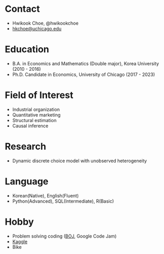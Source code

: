 # Contact
- Hwikook Choe, @hwikookchoe
- hkchoe@uchicago.edu

# Education
- B.A. in Economics and Mathematics (Double major), Korea University (2010 - 2016)
- Ph.D. Candidate in Economics, University of Chicago (2017 - 2023)

# Field of Interest
- Industrial organization
- Quantitative marketing
- Structural estimation
- Causal inference

# Research
- Dynamic discrete choice model with unobserved heterogeneity

# Language
- Korean(Native), English(Fluent)
- Python(Advanced), SQL(Intermediate), R(Basic)

# Hobby
- Problem solving coding ([BOJ](https://solved.ac/profile/naracar12), Google Code Jam)
- [Kaggle](https://www.kaggle.com/hwikookchoe)
- Bike

<!---
hwikookchoe/hwikookchoe is a ✨ special ✨ repository because its `README.md` (this file) appears on your GitHub profile.
You can click the Preview link to take a look at your changes.
--->
